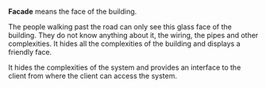 **Facade** means the face of the building. 

The people walking past the road can only see this glass face of the building. They do not know anything about it, the wiring, the pipes and other complexities. It hides all the complexities of the building and displays a friendly face.

It hides the complexities of the system and provides an interface to the client from where the client can access the system.